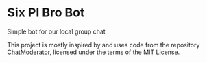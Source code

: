 # Six PI Bro Bot
Simple bot for our local group chat

This project is mostly inspired by and uses code from the repository [ChatModerator](https://github.com/BotfatherDev/ChatModerator), licensed under the terms of the MIT License.
